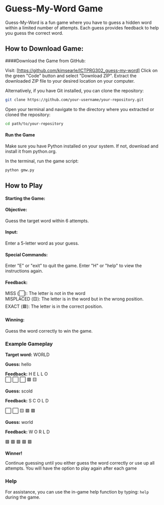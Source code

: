 # Guess-My-Word Game
Guess-My-Word is a fun game where you have to guess a hidden word within a limited number of attempts. Each guess provides feedback to help you guess the correct word.

## How to Download Game:

####Download the Game from GitHub:

Visit: [https://github.com/kimsearle/ICTPRG302_guess-my-word] 
Click on the green "Code" button and select "Download ZIP".
Extract the downloaded ZIP file to your desired location on your computer.  

Alternatively, if you have Git installed, you can clone the repository:
```bash
git clone https://github.com/your-username/your-repository.git
```  
Open your terminal and navigate to the directory where you extracted or cloned the repository: 
```bash
cd path/to/your-repository
```  
 #### Run the Game
Make sure you have Python installed on your system. If not, download and install it from python.org.

In the terminal, run the game script:
```bash
python gmw.py
```

## How to Play

#### Starting the Game: 

#### Objective: 
Guess the target word within 6 attempts.

#### Input: 
Enter a 5-letter word as your guess.

#### Special Commands:

Enter "E" or "exit" to quit the game.
Enter "H" or "help" to view the instructions again.  

#### Feedback:


MISS (⬜): The letter is not in the word  
MISPLACED (🟨): The letter is in the word but in the wrong position.  
EXACT (🟩): The letter is in the correct position.

#### Winning: 
Guess the word correctly to win the game.


### Example Gameplay

**Target word:** WORLD

**Guess:** hello

**Feedback:** H E L L O   
⬜ ⬜ ⬜ 🟩 🟨    
  
**Guess:** scold

**Feedback:** S C O L D
  
⬜ ⬜ 🟨 🟩 🟩  

**Guess:** world

**Feedback:** W O R L D
  
🟩 🟩 🟩 🟩 🟩  

**Winner!**
    
Continue guessing until you either guess the word correctly or use up all attempts.
You will have the option to play again after each game


### Help
For assistance, you can use the in-game help function by typing: 
```help``` during the game.

